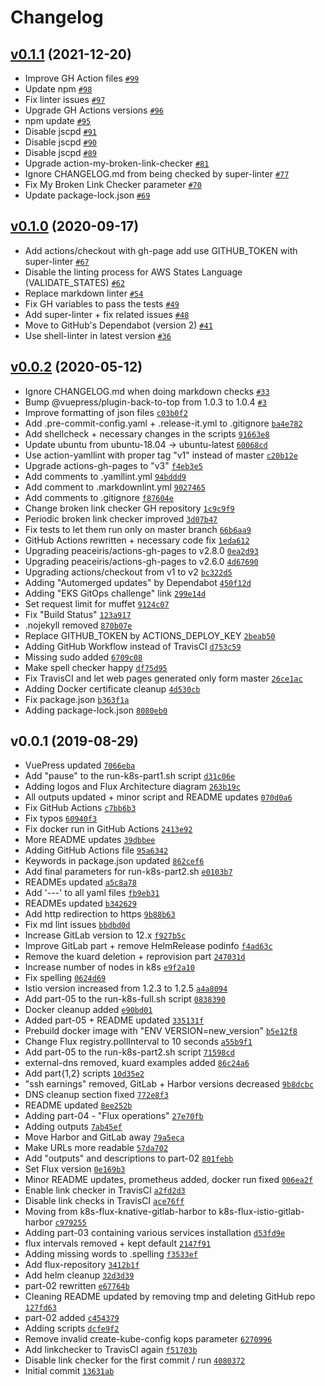 # Changelog

## [v0.1.1](https://github.com/ruzickap/k8s-flux-istio-gitlab-harbor/compare/v0.1.0...v0.1.1) (2021-12-20)

- Improve GH Action files [`#99`](https://github.com/ruzickap/k8s-flux-istio-gitlab-harbor/pull/99)
- Update npm [`#98`](https://github.com/ruzickap/k8s-flux-istio-gitlab-harbor/pull/98)
- Fix linter issues [`#97`](https://github.com/ruzickap/k8s-flux-istio-gitlab-harbor/pull/97)
- Upgrade GH Actions versions [`#96`](https://github.com/ruzickap/k8s-flux-istio-gitlab-harbor/pull/96)
- npm update [`#95`](https://github.com/ruzickap/k8s-flux-istio-gitlab-harbor/pull/95)
- Disable jscpd [`#91`](https://github.com/ruzickap/k8s-flux-istio-gitlab-harbor/pull/91)
- Disable jscpd [`#90`](https://github.com/ruzickap/k8s-flux-istio-gitlab-harbor/pull/90)
- Disable jscpd [`#89`](https://github.com/ruzickap/k8s-flux-istio-gitlab-harbor/pull/89)
- Upgrade action-my-broken-link-checker [`#81`](https://github.com/ruzickap/k8s-flux-istio-gitlab-harbor/pull/81)
- Ignore CHANGELOG.md from being checked by super-linter [`#77`](https://github.com/ruzickap/k8s-flux-istio-gitlab-harbor/pull/77)
- Fix My Broken Link Checker parameter [`#70`](https://github.com/ruzickap/k8s-flux-istio-gitlab-harbor/pull/70)
- Update package-lock.json [`#69`](https://github.com/ruzickap/k8s-flux-istio-gitlab-harbor/pull/69)

## [v0.1.0](https://github.com/ruzickap/k8s-flux-istio-gitlab-harbor/compare/v0.0.2...v0.1.0) (2020-09-17)

- Add actions/checkout with gh-page add use GITHUB_TOKEN with super-linter [`#67`](https://github.com/ruzickap/k8s-flux-istio-gitlab-harbor/pull/67)
- Disable the linting process for AWS States Language (VALIDATE_STATES) [`#62`](https://github.com/ruzickap/k8s-flux-istio-gitlab-harbor/pull/62)
- Replace markdown linter [`#54`](https://github.com/ruzickap/k8s-flux-istio-gitlab-harbor/pull/54)
- Fix GH variables to pass the tests [`#49`](https://github.com/ruzickap/k8s-flux-istio-gitlab-harbor/pull/49)
- Add super-linter + fix related issues [`#48`](https://github.com/ruzickap/k8s-flux-istio-gitlab-harbor/pull/48)
- Move to GitHub's Dependabot (version 2) [`#41`](https://github.com/ruzickap/k8s-flux-istio-gitlab-harbor/pull/41)
- Use shell-linter in latest version [`#36`](https://github.com/ruzickap/k8s-flux-istio-gitlab-harbor/pull/36)

## [v0.0.2](https://github.com/ruzickap/k8s-flux-istio-gitlab-harbor/compare/v0.0.1...v0.0.2) (2020-05-12)

- Ignore CHANGELOG.md when doing markdown checks [`#33`](https://github.com/ruzickap/k8s-flux-istio-gitlab-harbor/pull/33)
- Bump @vuepress/plugin-back-to-top from 1.0.3 to 1.0.4 [`#3`](https://github.com/ruzickap/k8s-flux-istio-gitlab-harbor/pull/3)
- Improve formatting of json files [`c03b0f2`](https://github.com/ruzickap/k8s-flux-istio-gitlab-harbor/commit/c03b0f292f1808c9a14bde814324bab207cf7e83)
- Add .pre-commit-config.yaml + .release-it.yml to .gitignore [`ba4e782`](https://github.com/ruzickap/k8s-flux-istio-gitlab-harbor/commit/ba4e782fa5c57f35814db4e2829f60d524a51015)
- Add shellcheck + necessary changes in the scripts [`91663e8`](https://github.com/ruzickap/k8s-flux-istio-gitlab-harbor/commit/91663e8940e689d249ae2024aca504276da3b86a)
- Update ubuntu from ubuntu-18.04 -&gt; ubuntu-latest [`60068cd`](https://github.com/ruzickap/k8s-flux-istio-gitlab-harbor/commit/60068cde2a8db6e079bb2d66526c7e374a491b99)
- Use action-yamllint with proper tag "v1" instead of master [`c20b12e`](https://github.com/ruzickap/k8s-flux-istio-gitlab-harbor/commit/c20b12e69de1fe2b46f2d16dd0ca8108c91eabfb)
- Upgrade actions-gh-pages to "v3" [`f4eb3e5`](https://github.com/ruzickap/k8s-flux-istio-gitlab-harbor/commit/f4eb3e50e3a746533b81617f12a74387a578009b)
- Add comments to .yamllint.yml [`94bddd9`](https://github.com/ruzickap/k8s-flux-istio-gitlab-harbor/commit/94bddd9b97b239111417fce3433adc26d2d078ce)
- Add comment to .markdownlint.yml [`9027465`](https://github.com/ruzickap/k8s-flux-istio-gitlab-harbor/commit/9027465666eb6f12e66d8612eeba0668855540fe)
- Add comments to .gitignore [`f87604e`](https://github.com/ruzickap/k8s-flux-istio-gitlab-harbor/commit/f87604e99dad8fbee407663e6ec48e7b679d9dc1)
- Change broken link checker GH repository [`1c9c9f9`](https://github.com/ruzickap/k8s-flux-istio-gitlab-harbor/commit/1c9c9f9ecdb308bd49d8724cf46ce22eee857ace)
- Periodic broken link checker improved [`3d07b47`](https://github.com/ruzickap/k8s-flux-istio-gitlab-harbor/commit/3d07b47c3c9e848e23d28f06706f8168dc76f14d)
- Fix tests to let them run only on master branch [`66b6aa9`](https://github.com/ruzickap/k8s-flux-istio-gitlab-harbor/commit/66b6aa96bd8d6dfccc5d696a844e05cd02421def)
- GitHub Actions rewritten + necessary code fix [`1eda612`](https://github.com/ruzickap/k8s-flux-istio-gitlab-harbor/commit/1eda61277c1bf7e94b874ea151927c56da6fc972)
- Upgrading peaceiris/actions-gh-pages to v2.8.0 [`0ea2d93`](https://github.com/ruzickap/k8s-flux-istio-gitlab-harbor/commit/0ea2d93b26f72f409b5e8c05b5a989f892f9dc3a)
- Upgrading peaceiris/actions-gh-pages to v2.6.0 [`4d67690`](https://github.com/ruzickap/k8s-flux-istio-gitlab-harbor/commit/4d676905d4f17bb304444dab83d99f7eac0c4f33)
- Upgrading actions/checkout from v1 to v2 [`bc322d5`](https://github.com/ruzickap/k8s-flux-istio-gitlab-harbor/commit/bc322d54a3f1815d1534ef456c84c255b7e9b69a)
- Adding "Automerged updates" by Dependabot [`450f12d`](https://github.com/ruzickap/k8s-flux-istio-gitlab-harbor/commit/450f12d028327c0ecade249108807c529959e31c)
- Adding "EKS GitOps challenge" link [`299e14d`](https://github.com/ruzickap/k8s-flux-istio-gitlab-harbor/commit/299e14d90f9c9f77360756d00f14e3d64c74d638)
- Set request limit for muffet [`9124c07`](https://github.com/ruzickap/k8s-flux-istio-gitlab-harbor/commit/9124c0788282eeb11c784487c174f88a040beeb6)
- Fix "Build Status" [`123a917`](https://github.com/ruzickap/k8s-flux-istio-gitlab-harbor/commit/123a917f7a21beef4e02c31a1b6ea5378098a476)
- .nojekyll removed [`870b07e`](https://github.com/ruzickap/k8s-flux-istio-gitlab-harbor/commit/870b07e97b663ef50b0da2235b2d78cd7e548752)
- Replace GITHUB_TOKEN by ACTIONS_DEPLOY_KEY [`2beab50`](https://github.com/ruzickap/k8s-flux-istio-gitlab-harbor/commit/2beab506cbaca42a45bbdb49e5b36edf5d65ef06)
- Adding GitHub Workflow instead of TravisCI [`d753c59`](https://github.com/ruzickap/k8s-flux-istio-gitlab-harbor/commit/d753c5908ad86b5db07283d52a947259cd1003f5)
- Missing sudo added [`6709c08`](https://github.com/ruzickap/k8s-flux-istio-gitlab-harbor/commit/6709c08de6a1df1167ed5436c854bdb99a37f31a)
- Make spell checker happy [`df75d95`](https://github.com/ruzickap/k8s-flux-istio-gitlab-harbor/commit/df75d956a740e357c76c7959993281b277fdc7a1)
- Fix TravisCI and let web pages generated only form master [`26ce1ac`](https://github.com/ruzickap/k8s-flux-istio-gitlab-harbor/commit/26ce1ac0e176cf0672e18a2085cf2f35c989bb01)
- Adding Docker certificate cleanup [`4d530cb`](https://github.com/ruzickap/k8s-flux-istio-gitlab-harbor/commit/4d530cbb97acc94afab0c043564b50a196c00aca)
- Fix package.json [`b363f1a`](https://github.com/ruzickap/k8s-flux-istio-gitlab-harbor/commit/b363f1aafbc6d0f00a0a118d7ccc91f7a94db9c0)
- Adding package-lock.json [`8080eb0`](https://github.com/ruzickap/k8s-flux-istio-gitlab-harbor/commit/8080eb01d7c1b5de5d8d196f9cd25e53b5ac94fa)

## v0.0.1 (2019-08-29)

- VuePress updated [`7066eba`](https://github.com/ruzickap/k8s-flux-istio-gitlab-harbor/commit/7066eba22f9b5b9aeda0b353daa618e264725f43)
- Add "pause" to the run-k8s-part1.sh script [`d31c06e`](https://github.com/ruzickap/k8s-flux-istio-gitlab-harbor/commit/d31c06e5f2ba313cf93a221e882a7004437b936f)
- Adding logos and Flux Architecture diagram [`263b19c`](https://github.com/ruzickap/k8s-flux-istio-gitlab-harbor/commit/263b19c023a744d849b3d8393e712c4207e722d4)
- All outputs updated + minor script and README updates [`070d0a6`](https://github.com/ruzickap/k8s-flux-istio-gitlab-harbor/commit/070d0a6271d1fefcc1a3bfad50fd5bb3427ef8a7)
- Fix GitHub Actions [`c7bb6b3`](https://github.com/ruzickap/k8s-flux-istio-gitlab-harbor/commit/c7bb6b3214cf094b533d8e03285f80389e65d408)
- Fix typos [`60940f3`](https://github.com/ruzickap/k8s-flux-istio-gitlab-harbor/commit/60940f32d18fde95b958445fa2ba66a7ff1827f6)
- Fix docker run in GitHub Actions [`2413e92`](https://github.com/ruzickap/k8s-flux-istio-gitlab-harbor/commit/2413e92dfa0e3beb0734ab8d1f33fd03f3ac8949)
- More README updates [`39dbbee`](https://github.com/ruzickap/k8s-flux-istio-gitlab-harbor/commit/39dbbee6f36b82f0cb22250a6738c3e1c8c987ae)
- Adding GitHub Actions file [`95a6342`](https://github.com/ruzickap/k8s-flux-istio-gitlab-harbor/commit/95a6342a495291c4448257a2813779d912c0b974)
- Keywords in package.json updated [`862cef6`](https://github.com/ruzickap/k8s-flux-istio-gitlab-harbor/commit/862cef604bad2e2d6005f5b86ab60923ead2f8de)
- Add final parameters for run-k8s-part2.sh [`e0103b7`](https://github.com/ruzickap/k8s-flux-istio-gitlab-harbor/commit/e0103b717ae11129ab5fc96f5fe70d0fa3b00ae3)
- READMEs updated [`a5c8a78`](https://github.com/ruzickap/k8s-flux-istio-gitlab-harbor/commit/a5c8a78d763e75b307e33b473c738ab4f66fcd46)
- Add '---' to all yaml files [`fb9eb31`](https://github.com/ruzickap/k8s-flux-istio-gitlab-harbor/commit/fb9eb31058dbee2d30c448413fe7c9aac3a64a93)
- READMEs updated [`b342629`](https://github.com/ruzickap/k8s-flux-istio-gitlab-harbor/commit/b3426298f2449588ab2f8467beb80bb64d9b3c87)
- Add http redirection to https [`9b88b63`](https://github.com/ruzickap/k8s-flux-istio-gitlab-harbor/commit/9b88b635079bc730f890ada45bcde945d5029cdc)
- Fix md lint issues [`bbdbd0d`](https://github.com/ruzickap/k8s-flux-istio-gitlab-harbor/commit/bbdbd0d04ccdb6f4f86009847cb3d0cdd0004d29)
- Increase GitLab version to 12.x [`f927b5c`](https://github.com/ruzickap/k8s-flux-istio-gitlab-harbor/commit/f927b5c69bc2f7871e00b6890cc26bbdfdf9fa01)
- Improve GitLab part + remove HelmRelease podinfo [`f4ad63c`](https://github.com/ruzickap/k8s-flux-istio-gitlab-harbor/commit/f4ad63c6ac62f669dfe0cf994c8348295fd61813)
- Remove the kuard deletion + reprovision part [`247031d`](https://github.com/ruzickap/k8s-flux-istio-gitlab-harbor/commit/247031df915e213fd5b44bec632f3a0eaebc6663)
- Increase number of nodes in k8s [`e9f2a10`](https://github.com/ruzickap/k8s-flux-istio-gitlab-harbor/commit/e9f2a1078967d954563e24741577900124abca23)
- Fix spelling [`0624d69`](https://github.com/ruzickap/k8s-flux-istio-gitlab-harbor/commit/0624d695f00bff421bf7bb5fb99c7aef6e58bd15)
- Istio version increased from 1.2.3 to 1.2.5 [`a4a8094`](https://github.com/ruzickap/k8s-flux-istio-gitlab-harbor/commit/a4a8094dc3a3510187df26e4e2fc2996b81543b5)
- Add part-05 to the run-k8s-full.sh script [`0838390`](https://github.com/ruzickap/k8s-flux-istio-gitlab-harbor/commit/08383901ed711f498daca61e4d90fa63df10f139)
- Docker cleanup added [`e90bd01`](https://github.com/ruzickap/k8s-flux-istio-gitlab-harbor/commit/e90bd013130678b8c09c4fd5b8976628811058ca)
- Added part-05 + README updated [`335131f`](https://github.com/ruzickap/k8s-flux-istio-gitlab-harbor/commit/335131f69c027d2fadee7258244400ff20a907fd)
- Prebuild docker image with "ENV VERSION=new_version" [`b5e12f8`](https://github.com/ruzickap/k8s-flux-istio-gitlab-harbor/commit/b5e12f87d9e814e3baa72752ae3410441fc7dfac)
- Change Flux registry.pollInterval to 10 seconds [`a55b9f1`](https://github.com/ruzickap/k8s-flux-istio-gitlab-harbor/commit/a55b9f17f4c53d2800982d1b3cfbf0aeb36095ad)
- Add part-05 to the run-k8s-part2.sh script [`71598cd`](https://github.com/ruzickap/k8s-flux-istio-gitlab-harbor/commit/71598cde88707c7c6a6fab84c4a56cd2e0d29dec)
- external-dns removed, kuard examples added [`86c24a6`](https://github.com/ruzickap/k8s-flux-istio-gitlab-harbor/commit/86c24a687f0deef0ec9056e52cd1cae7b4b0954f)
- Add part{1,2} scripts [`10d35e2`](https://github.com/ruzickap/k8s-flux-istio-gitlab-harbor/commit/10d35e25c6c7ba5080aa74b46757ba26e758c025)
- "ssh earnings" removed, GitLab + Harbor versions decreased [`9b8dcbc`](https://github.com/ruzickap/k8s-flux-istio-gitlab-harbor/commit/9b8dcbc2706e4a5f3d37fa19cde00383027ed52d)
- DNS cleanup section fixed [`772e8f3`](https://github.com/ruzickap/k8s-flux-istio-gitlab-harbor/commit/772e8f3885ff5bf4dbdc1c15644fdda799970cbe)
- README updated [`8ee252b`](https://github.com/ruzickap/k8s-flux-istio-gitlab-harbor/commit/8ee252b1f6247abe2f264e149be8c636fbb3b684)
- Adding part-04 - "Flux operations" [`27e70fb`](https://github.com/ruzickap/k8s-flux-istio-gitlab-harbor/commit/27e70fb2f0d873fe5e89613235713814f3000d8a)
- Adding outputs [`7ab45ef`](https://github.com/ruzickap/k8s-flux-istio-gitlab-harbor/commit/7ab45ef543267f1e9e8f6f0d81a12176f413d0a5)
- Move Harbor and GitLab away [`79a5eca`](https://github.com/ruzickap/k8s-flux-istio-gitlab-harbor/commit/79a5ecac03398f1629c610fe103d78f64b1bb6bc)
- Make URLs more readable [`57da702`](https://github.com/ruzickap/k8s-flux-istio-gitlab-harbor/commit/57da7022c98cf50b9923154f80f97f5abebd9acb)
- Add "outputs" and descriptions to part-02 [`801febb`](https://github.com/ruzickap/k8s-flux-istio-gitlab-harbor/commit/801febb066e2fcea8a7dbc0de2f875748edcb0d1)
- Set Flux version [`0e169b3`](https://github.com/ruzickap/k8s-flux-istio-gitlab-harbor/commit/0e169b33dd16c918a06c5743124fd87bc602b827)
- Minor README updates, prometheus added, docker run fixed [`006ea2f`](https://github.com/ruzickap/k8s-flux-istio-gitlab-harbor/commit/006ea2f88dc0d7b1b9ab6961688384427a246b45)
- Enable link checker in TravisCI [`a2fd2d3`](https://github.com/ruzickap/k8s-flux-istio-gitlab-harbor/commit/a2fd2d305f6c9ed5a406488e438cedb2acb71208)
- Disable link checks in TravisCI [`ace76ff`](https://github.com/ruzickap/k8s-flux-istio-gitlab-harbor/commit/ace76ff864be47c53d974ec6db514f52fec0236e)
- Moving from k8s-flux-knative-gitlab-harbor to k8s-flux-istio-gitlab-harbor [`c979255`](https://github.com/ruzickap/k8s-flux-istio-gitlab-harbor/commit/c9792558d0be5ca7c825372d29c1daf8b2c7cee4)
- Adding part-03 containing various services installation [`d53fd9e`](https://github.com/ruzickap/k8s-flux-istio-gitlab-harbor/commit/d53fd9eaf6a7dd6b5872426009e039fe87d0b91b)
- flux intervals removed + kept default [`2147f91`](https://github.com/ruzickap/k8s-flux-istio-gitlab-harbor/commit/2147f912034b7a479c43dc4eb7c3ce69ee9122a1)
- Adding missing words to .spelling [`f3533ef`](https://github.com/ruzickap/k8s-flux-istio-gitlab-harbor/commit/f3533efe982a249ee96821148ad552d5668000a2)
- Add flux-repository [`3412b1f`](https://github.com/ruzickap/k8s-flux-istio-gitlab-harbor/commit/3412b1f7a69b46adb0866aa16d2f45298a83d685)
- Add helm cleanup [`32d3d39`](https://github.com/ruzickap/k8s-flux-istio-gitlab-harbor/commit/32d3d3948f5d9d6e68a10e42fbc139303e911f45)
- part-02 rewritten [`e67764b`](https://github.com/ruzickap/k8s-flux-istio-gitlab-harbor/commit/e67764bd62b262bfdd582d5ec7cb1ec6ced6c2ae)
- Cleaning README updated by removing tmp and deleting GitHub repo [`127fd63`](https://github.com/ruzickap/k8s-flux-istio-gitlab-harbor/commit/127fd637c8f557b04a6b0ae26c26796b815276d1)
- part-02 added [`c454379`](https://github.com/ruzickap/k8s-flux-istio-gitlab-harbor/commit/c45437903aa69dcc6b7951cd461dda201c605da4)
- Adding scripts [`dcfe9f2`](https://github.com/ruzickap/k8s-flux-istio-gitlab-harbor/commit/dcfe9f2acb9f20f51e9f84977f2344bdaa00f1a2)
- Remove invalid create-kube-config kops parameter [`6270996`](https://github.com/ruzickap/k8s-flux-istio-gitlab-harbor/commit/62709968e9c1182dba4c2c72580575973fdd120f)
- Add linkchecker to TravisCI again [`f51703b`](https://github.com/ruzickap/k8s-flux-istio-gitlab-harbor/commit/f51703b7d72c9eca13bf887cdb65930c469a0c2b)
- Disable link checker for the first commit / run [`4080372`](https://github.com/ruzickap/k8s-flux-istio-gitlab-harbor/commit/4080372e450e5d8f319b4706b0d460edf5b70212)
- Initial commit [`13631ab`](https://github.com/ruzickap/k8s-flux-istio-gitlab-harbor/commit/13631ab40556a5c4dd24652915048d35398c7d6c)
